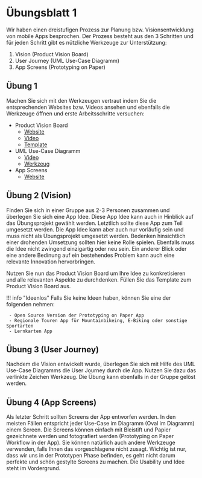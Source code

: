# Übungsblatt 1

Wir haben einen dreistufigen Prozess zur Planung bzw. Visionsentwicklung von mobile Apps besprochen. Der Prozess besteht aus den 3 Schritten und für jeden Schritt gibt es nützliche Werkzeuge zur Unterstützung:

 1. Vision (Product Vision Board)
 2. User Journey (UML Use-Case Diagramm)
 3. App Screens (Prototyping on Paper)

## Übung 1

Machen Sie sich mit den Werkzeugen vertraut indem Sie die entsprechenden Websites bzw. Videos ansehen und ebenfalls die Werkzeuge öffnen und erste Arbeitsschritte versuchen:

 - Product Vision Board
    - [Website](https://www.romanpichler.com/tools/product-vision-board/)
    - [Video](https://www.romanpichler.com/tools/product-vision-board/)
    - [Template](http://www.romanpichler.com/wp-content/uploads/2013/12/The_Product_Vision_Board_31.05.17.jpg)
 - UML Use-Case Diagramm
    - [Video](https://www.youtube.com/watch?v=zid-MVo7M-E)
    - [Werkzeug](https://app.diagrams.net/)
 - App Screens
    - [Website](https://marvelapp.com/pop)

## Übung 2 (Vision)

Finden Sie sich in einer Gruppe aus 2-3 Personen zusammen und überlegen Sie sich eine App Idee. Diese App Idee kann auch in Hinblick auf das Übungsprojekt gewählt werden. Letztlich sollte diese App zum Teil umgesetzt werden. Die App Idee kann aber auch nur vorläufig sein und muss nicht als Übungsprojekt umgesetzt werden. Bedenken hinsichtlich einer drohenden Umsetzung sollten hier keine Rolle spielen. Ebenfalls muss die Idee nicht zwingend einzigartig oder neu sein. Ein anderer Blick oder eine andere Bedinung auf ein bestehendes Problem kann auch eine relevante Innovation hervorbringen.

Nutzen Sie nun das Product Vision Board um Ihre Idee zu konkretisieren und alle relevanten Aspekte zu durchdenken. Füllen Sie das Template zum Product Vision Board aus.

!!! info "Ideenlos"
    Falls Sie keine Ideen haben, können Sie eine der folgenden nehmen:

     - Open Source Version der Prototyping on Paper App
     - Regionale Touren App für Mountainbikeing, E-Biking oder sonstige Sportarten
     - Lernkarten App

## Übung 3 (User Journey)

Nachdem die Vision entwickelt wurde, überlegen Sie sich mit Hilfe des UML Use-Case Diagramms die User Journey durch die App. Nutzen Sie dazu das verlinkte Zeichen Werkzeug. Die Übung kann ebenfalls in der Gruppe gelöst werden.

## Übung 4 (App Screens)

Als letzter Schritt sollten Screens der App entworfen werden. In den meisten Fällen entspricht jeder Use-Case im Diagramm (Oval im Diagramm) einem Screen. Die Screens können einfach mit Bleistift und Papier gezeichnete werden und fotografiert werden (Prototyping on Paper Workflow in der App). Sie können natürlich auch andere Werkzeuge verwenden, falls Ihnen das vorgeschlagene nicht zusagt. Wichtig ist nur, dass wir uns in der Prototypen Phase befinden, es geht nicht darum perfekte und schön gestylte Screens zu machen. Die Usability und Idee steht im Vordergrund.
